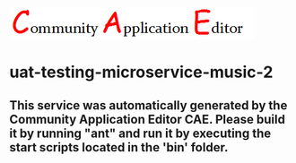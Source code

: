 ![CAE](https://github.com/testcae/application-uat-music-app-2/blob/master/microservice-uat-testing-microservice-music-2/img/logo.png)  

uat-testing-microservice-music-2
===================


This service was automatically generated by the Community Application Editor CAE. Please build it by running "ant" and run it by executing the start scripts located in the 'bin' folder.
---------------
